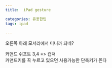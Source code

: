 ```yaml
---
title:  iPad gesture

categories: 유용한팁 
tags: ipad
 
---
```


  
  
오른쪽 아래 모서리에서 미니까 되네?  
  
  
커맨드 쉬프트 3,4 => 캡쳐  
커맨드키를 꾹 누르고 있으면 사용가능한 단축키가 뜬다  
